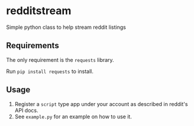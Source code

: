 # redditstream
Simple python class to help stream reddit listings

Requirements
----------
The only requirement is the `requests` library.

Run `pip install requests` to install.

Usage
----
1. Register a `script` type app under your account as described in reddit's API docs.
2. See `example.py` for an example on how to use it.

